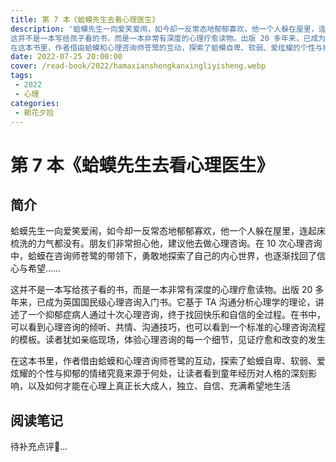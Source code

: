 ```yaml
---
title: 第 7 本《蛤蟆先生去看心理医生》
description: '蛤蟆先生一向爱笑爱闹，如今却一反常态地郁郁寡欢，他一个人躲在屋里，连起床梳洗的力气都没有。朋友们非常担心他，建议他去做心理咨询。在 10 次心理咨询中，蛤蟆在咨询师苍鹭的带领下，勇敢地探索了自己的内心世界，也逐渐找回了信心与希望……
这并不是一本写给孩子看的书，而是一本非常有深度的心理疗愈读物。出版 20 多年来，已成为英国国民级心理咨询入门书。它基于 TA 沟通分析心理学的理论，讲述了一个抑郁症病人通过十次心理咨询，终于找回快乐和自信的全过程。在书中，可以看到心理咨询的倾听、共情、沟通技巧，也可以看到一个标准的心理咨询流程的模板。读者犹如亲临现场，体验心理咨询的每一个细节，见证疗愈和改变的发生
在这本书里，作者借由蛤蟆和心理咨询师苍鹭的互动，探索了蛤蟆自卑、软弱、爱炫耀的个性与抑郁的情绪究竟来源于何处，让读者看到童年经历对人格的深刻影响，以及如何才能在心理上真正长大成人，独立、自信、充满希望地生活'
date: 2022-07-25 20:00:00
cover: /read-book/2022/hamaxianshengkanxingliyisheng.webp
tags:
 - 2022
 - 心理
categories:
 - 朝花夕拾
---
```

# 第 7 本《蛤蟆先生去看心理医生》

## 简介
蛤蟆先生一向爱笑爱闹，如今却一反常态地郁郁寡欢，他一个人躲在屋里，连起床梳洗的力气都没有。朋友们非常担心他，建议他去做心理咨询。在 10 次心理咨询中，蛤蟆在咨询师苍鹭的带领下，勇敢地探索了自己的内心世界，也逐渐找回了信心与希望……

这并不是一本写给孩子看的书，而是一本非常有深度的心理疗愈读物。出版 20 多年来，已成为英国国民级心理咨询入门书。它基于 TA 沟通分析心理学的理论，讲述了一个抑郁症病人通过十次心理咨询，终于找回快乐和自信的全过程。在书中，可以看到心理咨询的倾听、共情、沟通技巧，也可以看到一个标准的心理咨询流程的模板。读者犹如亲临现场，体验心理咨询的每一个细节，见证疗愈和改变的发生

在这本书里，作者借由蛤蟆和心理咨询师苍鹭的互动，探索了蛤蟆自卑、软弱、爱炫耀的个性与抑郁的情绪究竟来源于何处，让读者看到童年经历对人格的深刻影响，以及如何才能在心理上真正长大成人，独立、自信、充满希望地生活

## 阅读笔记
待补充点评🚀...
